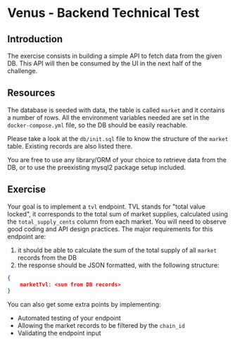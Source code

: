 # Venus - Backend Technical Test

## Introduction

The exercise consists in building a simple API to fetch data from the given DB. This API will then be consumed by the UI in the next half of the challenge.

## Resources

The database is seeded with data, the table is called `market` and it contains a number of rows. All the environment variables needed are set in the `docker-compose.yml` file, so the DB should be easily reachable.

Please take a look at the `db/init.sql` file to know the structure of the `market` table. Existing records are also listed there.

You are free to use any library/ORM of your choice to retrieve data from the DB, or to use the preexisting mysql2 package setup included.

## Exercise

Your goal is to implement a `tvl` endpoint. TVL stands for "total value locked", it corresponds to the total sum of market supplies, calculated using the `total_supply_cents` column from each market. You will need to observe good coding and API design practices. The major requirements for this endpoint are:

1) it should be able to calculate the sum of the total supply of all `market` records from the DB
2) the response should be JSON formatted, with the following structure:

```json
{
    marketTvl: <sum from DB records>
}
```

You can also get some extra points by implementing:
- Automated testing of your endpoint
- Allowing the market records to be filtered by the `chain_id`
- Validating the endpoint input
